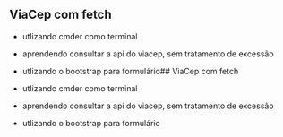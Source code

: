 ## ViaCep com fetch

- utlizando cmder como terminal

- aprendendo consultar a api do viacep, sem tratamento de excessão

- utlizando o bootstrap para formulário                                                                                                         ## ViaCep com fetch

- utlizando cmder como terminal

- aprendendo consultar a api do viacep, sem tratamento de excessão

- utlizando o bootstrap para formulário